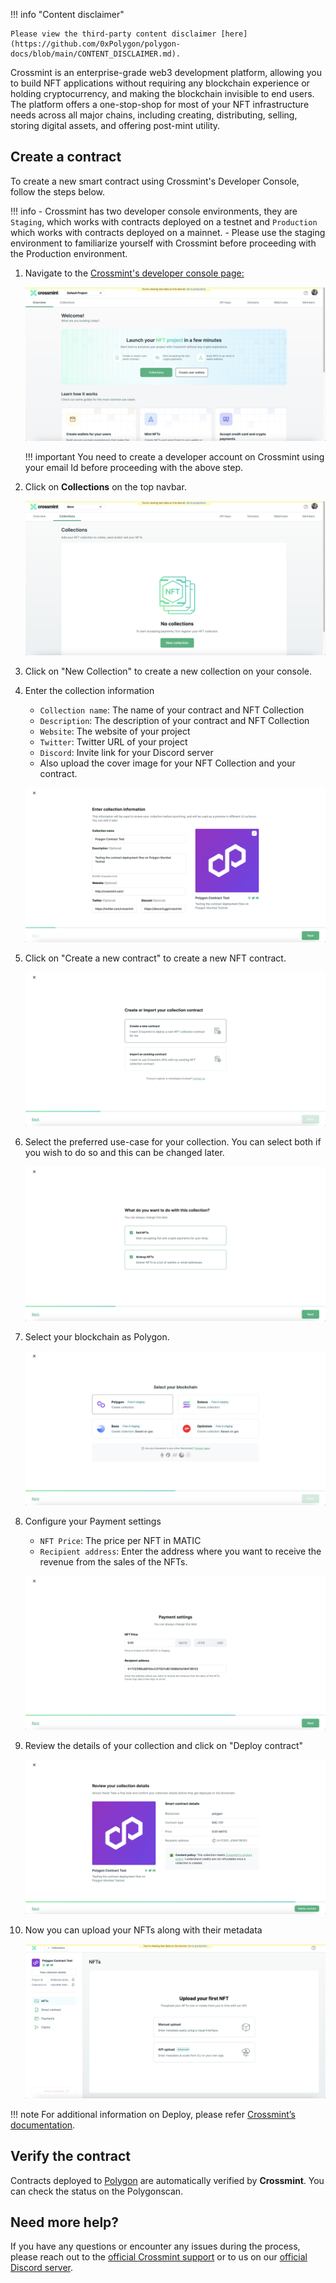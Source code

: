 !!! info "Content disclaimer"

    Please view the third-party content disclaimer [here](https://github.com/0xPolygon/polygon-docs/blob/main/CONTENT_DISCLAIMER.md).

Crossmint is an enterprise-grade web3 development platform, allowing you to build NFT applications without requiring any blockchain experience or holding cryptocurrency, and making the blockchain invisible to end users. The platform offers a one-stop-shop for most of your NFT infrastructure needs across all major chains, including creating, distributing, selling, storing digital assets, and offering post-mint utility. 

## Create a contract

To create a new smart contract using Crossmint's Developer Console, follow the steps below.

!!! info 
    - Crossmint has two developer console environments, they are `Staging`, which works with contracts deployed on a testnet and `Production` which works with contracts deployed on a mainnet. 
    - Please use the staging environment to familiarize yourself with Crossmint before proceeding with the Production environment. 

1. Navigate to the [Crossmint's developer console page:](https://staging.crossmint.com/console/overview/?utm_source=backlinks)

    ![img](../../../img/tools/crossmint/screenshot1.jpg)

    !!! important
        You need to create a developer account on Crossmint using your email Id before proceeding with the above step. 

2. Click on **Collections** on the top navbar.

    ![img](../../../img/tools/crossmint/screenshot2.png)

3. Click on "New Collection" to create a new collection on your console.

4. Enter the collection information 
   
    - `Collection name`: The name of your contract and NFT Collection
    - `Description`: The description of your contract and NFT Collection
    - `Website`: The website of your project
    - `Twitter`: Twitter URL of your project
    - `Discord`: Invite link for your Discord server
    - Also upload the cover image for your NFT Collection and your contract. 

    ![img](../../../img/tools/crossmint/screenshot3.png)

5. Click on "Create a new contract" to create a new NFT contract.

    ![img](../../../img/tools/crossmint/screenshot4.png)

6. Select the preferred use-case for your collection. You can select both if you wish to do so and this can be changed later. 

    ![img](../../../img/tools/crossmint/screenshot5.png)

7. Select your blockchain as Polygon.

    ![img](../../../img/tools/crossmint/screenshot6.png)

8. Configure your Payment settings
   
    - `NFT Price`: The price per NFT in MATIC
    - `Recipient address`: Enter the address where you want to receive the revenue from the sales of the NFTs.

    ![img](../../../img/tools/crossmint/screenshot7.png)

9. Review the details of your collection and click on "Deploy contract"

    ![img](../../../img/tools/crossmint/screenshot8.png)

10. Now you can upload your NFTs along with their metadata

    ![img](../../../img/tools/crossmint/screenshot9.png)

!!! note
    For additional information on Deploy, please refer [Crossmint’s documentation](https://docs.crossmint.com/docs/create-an-nft-collection/?utm_source=backlinks).

## Verify the contract

Contracts deployed to [Polygon](https://docs.crossmint.com/docs/minting-quickstart/?utm_source=backlinks) are automatically verified by **Crossmint**. You can check the status on the Polygonscan. 

## Need more help?

If you have any questions or encounter any issues during the process, please reach out to the [official Crossmint support](https://help.crossmint.com/hc/en-us/?utm_source=backlinks) or to us on our [official Discord server](https://discord.com/invite/crossmint/?utm_source=backlinks).